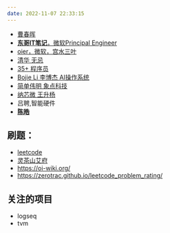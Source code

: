 ```yaml
---
date: 2022-11-07 22:33:15
---
```


- [曹春晖](https://xargin.com/)
- [**东哥IT笔记**，微软Principal Engineer](https://donggeitnote.com/)
- [oier，微软，宫水三叶](https://leetcode.cn/u/ac_oier/)
- [清华 无忌](https://jincheng9.github.io/)
- [35+ 程序员](https://coderscat.com/,https://catcoding.me/,https://coderscat.com)
- [Bojie Li 李博杰 AI操作系统](https://ring0.me/) 
- [简单伟明 象点科技](https://www.pixdot.cn/)
- [纳芯微 王升杨](https://www.novosns.com/)
- 吕聘,智能硬件
- [**陈皓**](https://coolshell.cn)

## 刷题：
- [leetcode](https://leetcode.cn/u/wxquare/)
- [灵茶山艾府](https://leetcode.cn/u/endlesscheng/)
- https://oi-wiki.org/
- https://zerotrac.github.io/leetcode_problem_rating/

## 关注的项目
- logseq
- tvm